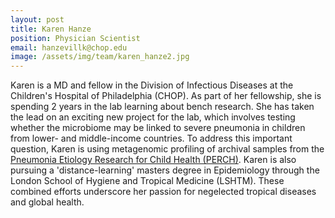 ```yaml
---
layout: post
title: Karen Hanze
position: Physician Scientist
email: hanzevillk@chop.edu
image: /assets/img/team/karen_hanze2.jpg
---
```


Karen is a MD and fellow in the Division of Infectious Diseases at the Children's Hospital of Philadelphia (CHOP).  As part of her fellowship, she is spending 2 years in the lab learning about bench research.  She has taken the lead on an exciting new project for the lab, which involves testing whether the microbiome may be linked to severe pneumonia in children from lower- and middle-income countries.  To address this important question, Karen is using metagenomic profiling of archival samples from the [Pneumonia Etiology Research for Child Health (PERCH)](https://perchresults.org/).  Karen is also pursuing a 'distance-learning' masters degree in Epidemiology through the London School of Hygiene and Tropical Medicine (LSHTM).  These combined efforts underscore her passion for negelected tropical diseases and global health.
